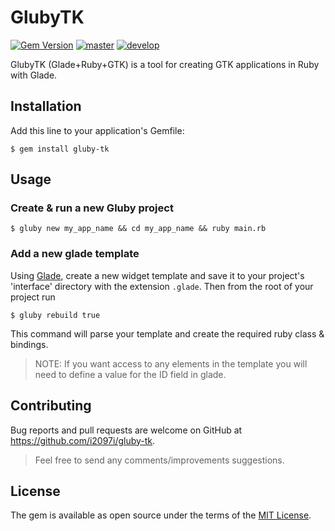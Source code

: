 # GlubyTK

[![Gem Version](https://badge.fury.io/rb/gluby-tk.svg)](https://badge.fury.io/rb/gluby-tk)  [![master](https://travis-ci.org/i2097i/gluby-tk.svg?branch=master)](https://travis-ci.org/i2097i/gluby-tk)  [![develop](https://travis-ci.org/i2097i/gluby-tk.svg?branch=develop)](https://travis-ci.org/i2097i/gluby-tk)

GlubyTK (Glade+Ruby+GTK) is a tool for creating GTK applications in Ruby with Glade.

## Installation

Add this line to your application's Gemfile:

    $ gem install gluby-tk

## Usage

### Create & run a new Gluby project
    $ gluby new my_app_name && cd my_app_name && ruby main.rb

### Add a new glade template
Using [Glade](https://glade.gnome.org/), create a new widget template and save it to your project's 'interface' directory with the extension ```.glade```. Then from the root of your project run 
    
    $ gluby rebuild true

This command will parse your template and create the required ruby class & bindings.

> NOTE: If you want access to any elements in the template you will need to define a value for the ID field in glade.

## Contributing

Bug reports and pull requests are welcome on GitHub at https://github.com/i2097i/gluby-tk.
> Feel free to send any comments/improvements suggestions.

## License

The gem is available as open source under the terms of the [MIT License](http://opensource.org/licenses/MIT).

